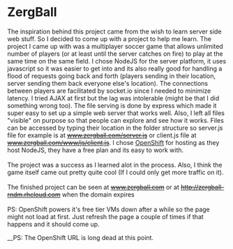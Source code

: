 # ZergBall
The inspiration behind this project came from the wish to learn server side web stuff. So I decided to come up with a project to help me learn. The project I came up with was a multiplayer soccer game that allows unlimited number of players (or at least until the server catches on fire) to play at the same time on the same field. I chose NodeJS for the server platform, it uses javascript so it was easier to get into and its also really good for handling a flood of requests going back and forth (players sending in their location, server sending them back everyone else's location). The connections between players are facilitated by socket.io since I needed to minimize latency. I tried AJAX at first but the lag was intolerable (might be that I did something wrong too). The file serving is done by express which made it super easy to set up a simple web server that works well. Also, I left all files "visible" on purpose so that people can explore and see how it works. Files can be accessed by typing their location in the folder structure so server.js file for example is at ~~www.zergball.com/server.js~~ or client.js file at ~~www.zergball.com/www/js/client.js~~. I chose <a href="https://www.openshift.com/">OpenShift</a> for hosting as they host NodeJS, they have a free plan and its easy to work with.
<br>
<br>
The project was a success as I learned alot in the process. Also, I think the game itself came out pretty quite cool (If I could only get more traffic on it).
<br>
<br>
The finished project can be seen at ~~www.zergball.com~~ or at ~~http://zergball-rndm.rhcloud.com~~ when the domain expires
<br>
<br>
PS: OpenShift powers it's free tier VMs down after a while so the page might not load at first. Just refresh the page a couple of times if that happens and it should come up.

__PS: The OpenShift URL is long dead at this point.
